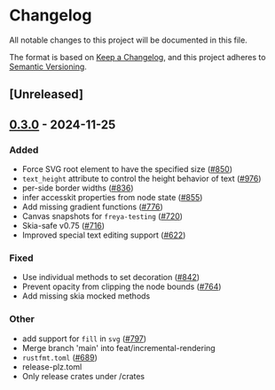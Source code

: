 # Changelog

All notable changes to this project will be documented in this file.

The format is based on [Keep a Changelog](https://keepachangelog.com/en/1.0.0/),
and this project adheres to [Semantic Versioning](https://semver.org/spec/v2.0.0.html).

## [Unreleased]

## [0.3.0](https://github.com/zuiyu1998/freya/compare/freya-engine-v0.2.2...freya-engine-v0.3.0) - 2024-11-25

### Added

- Force SVG root element to have the specified size ([#850](https://github.com/zuiyu1998/freya/pull/850))
- `text_height` attribute to control the height behavior of text ([#976](https://github.com/zuiyu1998/freya/pull/976))
- per-side border widths ([#836](https://github.com/zuiyu1998/freya/pull/836))
- infer accesskit properties from node state ([#855](https://github.com/zuiyu1998/freya/pull/855))
- Add missing gradient functions ([#776](https://github.com/zuiyu1998/freya/pull/776))
- Canvas snapshots for `freya-testing` ([#720](https://github.com/zuiyu1998/freya/pull/720))
- Skia-safe v0.75 ([#716](https://github.com/zuiyu1998/freya/pull/716))
- Improved special text editing support ([#622](https://github.com/zuiyu1998/freya/pull/622))

### Fixed

- Use individual methods to set decoration ([#842](https://github.com/zuiyu1998/freya/pull/842))
- Prevent opacity from clipping the node bounds ([#764](https://github.com/zuiyu1998/freya/pull/764))
- Add missing skia mocked methods

### Other

- add support for `fill` in `svg` ([#797](https://github.com/zuiyu1998/freya/pull/797))
- Merge branch 'main' into feat/incremental-rendering
- `rustfmt.toml` ([#689](https://github.com/zuiyu1998/freya/pull/689))
- release-plz.toml
- Only release crates under /crates
